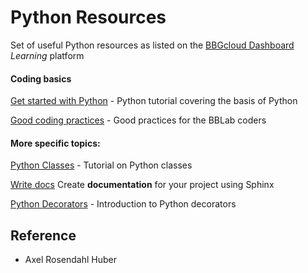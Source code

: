 # Python Resources
Set of useful Python resources as listed on the [BBGcloud Dashboard](https://bbgcloud.irbbarcelona.org/apps/external) _Learning_ platform

#### Coding basics

[Get started with Python](https://bbgcloud.irbbarcelona.org/dashboard/python/index.html) - 
Python tutorial covering the basis of Python 

[Good coding practices](https://bbgcloud.irbbarcelona.org/dashboard/goodpractices/index.html) - Good practices for the BBLab coders


#### More specific topics: 

[Python Classes](http://nbviewer.jupyter.org/urls/bitbucket.org/bgframework/bgschool/raw/master/python/notebooks/classes.ipynb) - 
Tutorial on Python classes 

[Write docs](https://bbgcloud.irbbarcelona.org/dashboard/docs/index.html)
 Create **documentation** for your project using Sphinx 

[Python Decorators](https://docs.google.com/presentation/d/17nwq5Og14bborFSgAnapjrW-6-KIM9KJfm7hKE_KZU8/edit#slide=id.p)  - 
Introduction to Python decorators


## Reference
- Axel Rosendahl Huber

